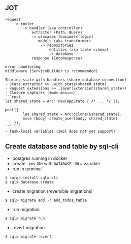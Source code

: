 ## JOT
    request
        -> router
            -> handler (aka controller)
                extractor (Path, Query)
                -> usecases (business logic)
                   models (aka transformer)
                    -> repositories
                        entities (aka table schema)
                        -> database
                response (IntoResponse)

    error handlering
    middleware (ServiceBuilder is recommended)

    Sharing state with handlers (share database connection)
    - State extractor >> .with_state(shared_state)
    - Request extensions >> .layer(Extension(shared_state))
    - Closure captures (ข้อเสีย เขียนเยอะ)
    ```rust
    let shared_state = Arc::new(AppState { /* ... */ });

    post({
            let shared_state = Arc::clone(&shared_state);
            move |body| create_user(body, shared_state)
        }),
    ```
    - task-local variables (smol does not yet support)

## Create database and table by sql-cli
- postgres running in docker
- create `.env` file with `DATABASE_URL=` variable
- run in terminal
```shell
$ cargo install sqlx-cli
$ sqlx database create
```
- create migration (reversible migrations)
```shell
$ sqlx migrate add -r add_todos_table
```
- run migration
```shell
$ sqlx migrate run
```
- revert migration
```shell
$ sqlx migrate revert
```
